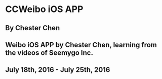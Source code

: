 # CCWeibo iOS APP
## By Chester Chen
## Weibo iOS APP by Chester Chen, learning from the videos of Seemygo Inc.
## July 18th, 2016 - July 25th, 2016
